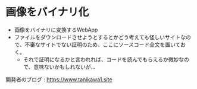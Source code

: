 # 画像をバイナリ化
- 画像をバイナリに変換するWebApp
- ファイルをダウンロードさせようとするとかどう考えても怪しいサイトなので、不審なサイトでない証明のため、ここにソースコード全文を置いておく。
    - それで証明になるかと言われれば、コードを読んでもらえるか微妙なので、意味ないかもしれないが…

開発者のブログ : https://www.tanikawa1.site
